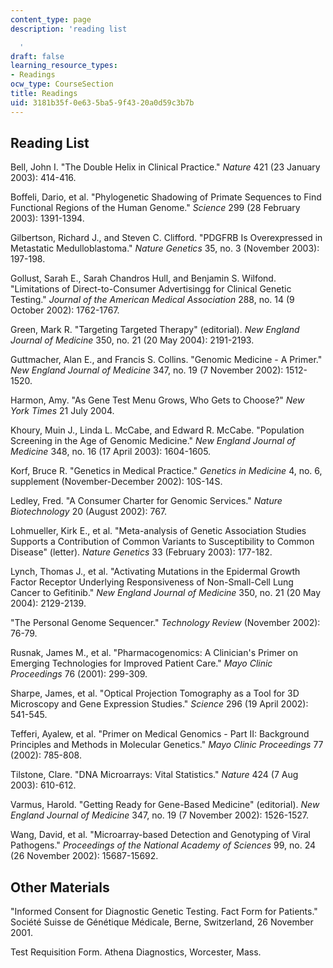 ```yaml
---
content_type: page
description: 'reading list

  '
draft: false
learning_resource_types:
- Readings
ocw_type: CourseSection
title: Readings
uid: 3181b35f-0e63-5ba5-9f43-20a0d59c3b7b
---
```

## Reading List

Bell, John I. "The Double Helix in Clinical Practice." *Nature* 421 (23 January 2003): 414-416.

Boffeli, Dario, et al. "Phylogenetic Shadowing of Primate Sequences to Find Functional Regions of the Human Genome." *Science* 299 (28 February 2003): 1391-1394.

Gilbertson, Richard J., and Steven C. Clifford. "PDGFRB Is Overexpressed in Metastatic Medulloblastoma." *Nature Genetics* 35, no. 3 (November 2003): 197-198.

Gollust, Sarah E., Sarah Chandros Hull, and Benjamin S. Wilfond. "Limitations of Direct-to-Consumer Advertisingg for Clinical Genetic Testing." *Journal of the American Medical Association* 288, no. 14 (9 October 2002): 1762-1767.

Green, Mark R. "Targeting Targeted Therapy" (editorial). *New England Journal of Medicine* 350, no. 21 (20 May 2004): 2191-2193.

Guttmacher, Alan E., and Francis S. Collins. "Genomic Medicine - A Primer." *New England Journal of Medicine* 347, no. 19 (7 November 2002): 1512-1520.

Harmon, Amy. "As Gene Test Menu Grows, Who Gets to Choose?" *New York Times* 21 July 2004.

Khoury, Muin J., Linda L. McCabe, and Edward R. McCabe. "Population Screening in the Age of Genomic Medicine." *New England Journal of Medicine* 348, no. 16 (17 April 2003): 1604-1605.

Korf, Bruce R. "Genetics in Medical Practice." *Genetics in Medicine* 4, no. 6, supplement (November-December 2002): 10S-14S.

Ledley, Fred. "A Consumer Charter for Genomic Services." *Nature Biotechnology* 20 (August 2002): 767.

Lohmueller, Kirk E., et al. "Meta-analysis of Genetic Association Studies Supports a Contribution of Common Variants to Susceptibility to Common Disease" (letter). *Nature Genetics* 33 (February 2003): 177-182.

Lynch, Thomas J., et al. "Activating Mutations in the Epidermal Growth Factor Receptor Underlying Responsiveness of Non-Small-Cell Lung Cancer to Gefitinib." *New England Journal of Medicine* 350, no. 21 (20 May 2004): 2129-2139.

"The Personal Genome Sequencer." *Technology Review* (November 2002): 76-79.

Rusnak, James M., et al. "Pharmacogenomics: A Clinician's Primer on Emerging Technologies for Improved Patient Care." *Mayo Clinic Proceedings* 76 (2001): 299-309.

Sharpe, James, et al. "Optical Projection Tomography as a Tool for 3D Microscopy and Gene Expression Studies." *Science* 296 (19 April 2002): 541-545.

Tefferi, Ayalew, et al. "Primer on Medical Genomics - Part II: Background Principles and Methods in Molecular Genetics." *Mayo Clinic Proceedings* 77 (2002): 785-808.

Tilstone, Clare. "DNA Microarrays: Vital Statistics." *Nature* 424 (7 Aug 2003): 610-612.

Varmus, Harold. "Getting Ready for Gene-Based Medicine" (editorial). *New England Journal of Medicine* 347, no. 19 (7 November 2002): 1526-1527.

Wang, David, et al. "Microarray-based Detection and Genotyping of Viral Pathogens." *Proceedings of the National Academy of Sciences* 99, no. 24 (26 November 2002): 15687-15692.

## Other Materials

"Informed Consent for Diagnostic Genetic Testing. Fact Form for Patients." Société Suisse de Génétique Médicale, Berne, Switzerland, 26 November 2001.

Test Requisition Form. Athena Diagnostics, Worcester, Mass.